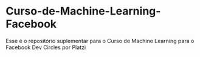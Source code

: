 # Curso-de-Machine-Learning-Facebook
Esse é o repositório suplementar para o Curso de Machine Learning para o Facebook Dev Circles por Platzi
